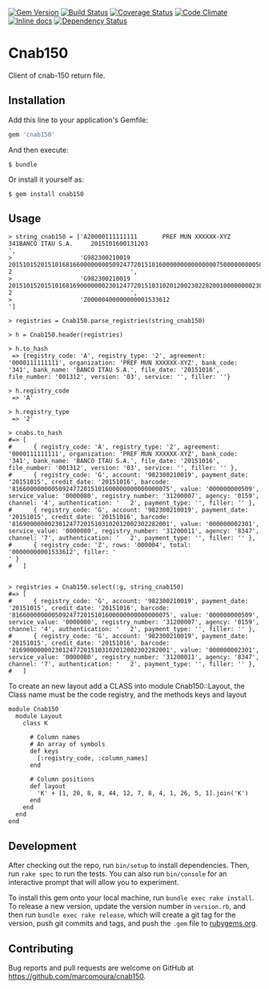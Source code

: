 [![Gem Version](https://badge.fury.io/rb/cnab150.svg)](https://badge.fury.io/rb/cnab150)
[![Build Status](https://travis-ci.org/marcomoura/cnab150.svg)](https://travis-ci.org/marcomoura/cnab150)
[![Coverage Status](https://coveralls.io/repos/marcomoura/cnab150/badge.svg?branch=master&service=github)](https://coveralls.io/github/marcomoura/cnab150?branch=master)
[![Code Climate](https://codeclimate.com/repos/562fd3b8e30ba04a3a00025f/badges/13ce3a3234d50e80222e/gpa.svg)](https://codeclimate.com/repos/562fd3b8e30ba04a3a00025f/feed)
[![Inline docs](http://inch-ci.org/github/marcomoura/cnab150.svg?branch=master)](http://inch-ci.org/github/marcomoura/cnab150)
[![Dependency Status](https://gemnasium.com/marcomoura/cnab150.svg)](https://gemnasium.com/marcomoura/cnab150)


# Cnab150

Client of cnab-150 return file.

## Installation

Add this line to your application's Gemfile:

```ruby
gem 'cnab150'
```

And then execute:

    $ bundle

Or install it yourself as:

    $ gem install cnab150

## Usage
```
> string_cnab150 = ['A20000111111111       PREF MUN XXXXXX-XYZ 341BANCO ITAU S.A.     2015101600131203                                                                     ',
>                   'G982300210019        20151015201510168166000000005092477201510160000000000000007500000000050900000803120000701594   2                                 ',
>                   'G982300210019        20151015201510168169000000023012477201510310201200230228200100000000230100000803120001183477   2                                 ',
>                   'Z00000400000000001533612                                                                                                                              ']

> registries = Cnab150.parse_registries(string_cnab150)

> h = Cnab150.header(registries)

> h.to_hash
 => {registry_code: 'A', registry_type: '2', agreement: '0000111111111', organization: 'PREF MUN XXXXXX-XYZ', bank_code: '341', bank_name: 'BANCO ITAU S.A.', file_date: '20151016', file_number: '001312', version: '03', service: '', filler: ''}

> h.registry_code
 => 'A'

> h.registry_type
 => '2'

> cnabs.to_hash
#=> [
#      { registry_code: 'A', registry_type: '2', agreement: '0000111111111', organization: 'PREF MUN XXXXXX-XYZ', bank_code: '341', bank_name: 'BANCO ITAU S.A.', file_date: '20151016', file_number: '001312', version: '03', service: '', filler: '' },
#      { registry_code: 'G', account: '982300210019', payment_date: '20151015', credit_date: '20151016', barcode: '81660000000050924772015101600000000000000075', value: '000000000509', service_value: '0000080', registry_number: '31200007', agency: '0159', channel: '4', authentication: '   2', payment_type: '', filler: '' },
#      { registry_code: 'G', account: '982300210019', payment_date: '20151015', credit_date: '20151016', barcode: '81690000000230124772015103102012002302282001', value: '000000002301', service_value: '0000080', registry_number: '31200011', agency: '8347', channel: '7', authentication: '   2', payment_type: '', filler: '' },
#      { registry_code: 'Z', rows: '000004', total: '00000000001533612', filler: '                                                                                                                              ' }
#   ]


> registries = Cnab150.select(:g, string_cnab150)
#=> [
#      { registry_code: 'G', account: '982300210019', payment_date: '20151015', credit_date: '20151016', barcode: '81660000000050924772015101600000000000000075', value: '000000000509', service_value: '0000080', registry_number: '31200007', agency: '0159', channel: '4', authentication: '   2', payment_type: '', filler: '' },
#      { registry_code: 'G', account: '982300210019', payment_date: '20151015', credit_date: '20151016', barcode: '81690000000230124772015103102012002302282001', value: '000000002301', service_value: '0000080', registry_number: '31200011', agency: '8347', channel: '7', authentication: '   2', payment_type: '', filler: '' },
#   ]
```

To create an new layout add a CLASS into module Cnab150::Layout,
the Class name must be the code registry, and the methods keys and layout

```
module Cnab150
  module Layout
    class K

      # Column names
      # An array of symbols
      def keys
        [:registry_code, :column_names]
      end

      # Column positions
      def layout
        'K' + [1, 20, 8, 8, 44, 12, 7, 8, 4, 1, 26, 5, 1].join('K')
      end
    end
  end
end
```

## Development

After checking out the repo, run `bin/setup` to install dependencies. Then, run `rake spec` to run the tests. You can also run `bin/console` for an interactive prompt that will allow you to experiment.

To install this gem onto your local machine, run `bundle exec rake install`. To release a new version, update the version number in `version.rb`, and then run `bundle exec rake release`, which will create a git tag for the version, push git commits and tags, and push the `.gem` file to [rubygems.org](https://rubygems.org).

## Contributing

Bug reports and pull requests are welcome on GitHub at https://github.com/marcomoura/cnab150.

